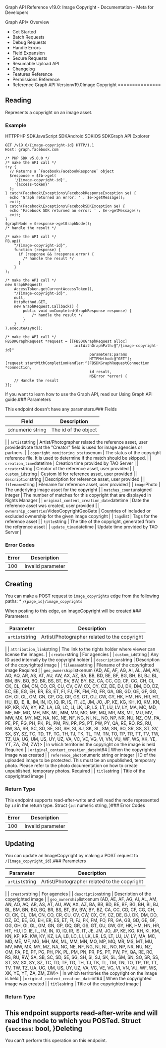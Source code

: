 
Graph API Reference v19.0: Image Copyright - Documentation - Meta for Developers











Graph API* Overview
* Get Started
* Batch Requests
* Debug Requests
* Handle Errors
* Field Expansion
* Secure Requests
* Resumable Upload API
* Changelog
* Features Reference
* Permissions Reference
* Reference
Graph API Versionv19.0Image Copyright
===============

Reading
-------

Represents a copyright on an image asset.


### Example

HTTPPHP SDKJavaScript SDKAndroid SDKiOS SDKGraph API Explorer
```
GET /v19.0/{image-copyright-id} HTTP/1.1
Host: graph.facebook.com
```

```
/* PHP SDK v5.0.0 */
/* make the API call */
try {
  // Returns a `Facebook\FacebookResponse` object
  $response = $fb->get(
    '/{image-copyright-id}',
    '{access-token}'
  );
} catch(Facebook\Exceptions\FacebookResponseException $e) {
  echo 'Graph returned an error: ' . $e->getMessage();
  exit;
} catch(Facebook\Exceptions\FacebookSDKException $e) {
  echo 'Facebook SDK returned an error: ' . $e->getMessage();
  exit;
}
$graphNode = $response->getGraphNode();
/* handle the result */
```

```
/* make the API call */
FB.api(
    "/{image-copyright-id}",
    function (response) {
      if (response && !response.error) {
        /* handle the result */
      }
    }
);
```

```
/* make the API call */
new GraphRequest(
    AccessToken.getCurrentAccessToken(),
    "/{image-copyright-id}",
    null,
    HttpMethod.GET,
    new GraphRequest.Callback() {
        public void onCompleted(GraphResponse response) {
            /* handle the result */
        }
    }
).executeAsync();
```

```
/* make the API call */
FBSDKGraphRequest *request = [[FBSDKGraphRequest alloc]
                               initWithGraphPath:@"/{image-copyright-id}"
                                      parameters:params
                                      HTTPMethod:@"GET"];
[request startWithCompletionHandler:^(FBSDKGraphRequestConnection *connection,
                                      id result,
                                      NSError *error) {
    // Handle the result
}];
```
If you want to learn how to use the Graph API, read our Using Graph API guide.### Parameters

This endpoint doesn't have any parameters.### Fields



| Field | Description |
| --- | --- |
| `id`numeric string | The id of the object
 |
| `artist`string | Artist/Photographer related the reference asset, user providedNote that the "Creator" field is used for image agencies or partners.
 |
| `copyright_monitoring_status`enum | The status of the copyright reference file. It is used to determine if the match should be skipped.
 |
| `creation_time`datetime | Creation time provided by TAO Server
 |
| `creator`string | Creator of the reference asset, user provided
 |
| `custom_id`string | Custom Id for reference asset, user provided
 |
| `description`string | Description for reference asset, user provided
 |
| `filename`string | Filename for reference asset, user provided
 |
| `image`Photo | The underlying image asset for the copyright
 |
| `matches_count`unsigned integer | The number of matches for this copyright that are displayed in Rights Manager
 |
| `original_content_creation_date`datetime | Date the reference asset was created, user provided
 |
| `ownership_countries`VideoCopyrightGeoGate | Countries of included or excluded ownership for the given image copyright
 |
| `tags`list<string> | Tags for the reference asset
 |
| `title`string | The title of the copyright, generated from the reference asset
 |
| `update_time`datetime | Update time provided by TAO Server
 |

### Error Codes



| Error | Description |
| --- | --- |
| 100 | Invalid parameter |

Creating
--------

You can make a POST request to `image_copyrights` edge from the following paths: * `/{page_id}/image_copyrights`

When posting to this edge, an ImageCopyright will be created.### Parameters



| Parameter | Description |
| --- | --- |
| `artist`string | Artist/Photographer related to the copyright
 |
| `attribution_link`string | The link to the rights holder where viewer can license the images.
 |
| `creator`string | For agencies
 |
| `custom_id`string | Any ID used internally by the copyright holder
 |
| `description`string | Description of the copyrighted image
 |
| `filename`string | Filename of the copyrighted image
Required |
| `geo_ownership`list<enum {AD, AE, AF, AG, AI, AL, AM, AN, AO, AQ, AR, AS, AT, AU, AW, AX, AZ, BA, BB, BD, BE, BF, BG, BH, BI, BJ, BL, BM, BN, BO, BQ, BR, BS, BT, BV, BW, BY, BZ, CA, CC, CD, CF, CG, CH, CI, CK, CL, CM, CN, CO, CR, CU, CV, CW, CX, CY, CZ, DE, DJ, DK, DM, DO, DZ, EC, EE, EG, EH, ER, ES, ET, FI, FJ, FK, FM, FO, FR, GA, GB, GD, GE, GF, GG, GH, GI, GL, GM, GN, GP, GQ, GR, GS, GT, GU, GW, GY, HK, HM, HN, HR, HT, HU, ID, IE, IL, IM, IN, IO, IQ, IR, IS, IT, JE, JM, JO, JP, KE, KG, KH, KI, KM, KN, KP, KR, KW, KY, KZ, LA, LB, LC, LI, LK, LR, LS, LT, LU, LV, LY, MA, MC, MD, ME, MF, MG, MH, MK, ML, MM, MN, MO, MP, MQ, MR, MS, MT, MU, MV, MW, MX, MY, MZ, NA, NC, NE, NF, NG, NI, NL, NO, NP, NR, NU, NZ, OM, PA, PE, PF, PG, PH, PK, PL, PM, PN, PR, PS, PT, PW, PY, QA, RE, RO, RS, RU, RW, SA, SB, SC, SD, SE, SG, SH, SI, SJ, SK, SL, SM, SN, SO, SR, SS, ST, SV, SX, SY, SZ, TC, TD, TF, TG, TH, TJ, TK, TL, TM, TN, TO, TP, TR, TT, TV, TW, TZ, UA, UG, UM, US, UY, UZ, VA, VC, VE, VG, VI, VN, VU, WF, WS, XK, YE, YT, ZA, ZM, ZW}> | In which territories the copyright on the image is held
Required |
| `original_content_creation_date`int64 | When the copyrighted image was created
 |
| `reference_photo`numeric string or integer | ID of the uploaded image to be protected. This must be an unpublished, temporary photo. Please refer to the photo documentation on how to create unpublished, temporary photos.
Required |
| `title`string | Title of the copyrighted image
 |

### Return Type

This endpoint supports read-after-write and will read the node represented by `id` in the return type. Struct {`id`: numeric string, }### Error Codes



| Error | Description |
| --- | --- |
| 100 | Invalid parameter |

Updating
--------

You can update an ImageCopyright by making a POST request to `/{image_copyright_id}`.### Parameters



| Parameter | Description |
| --- | --- |
| `artist`string | Artist/Photographer related to the copyright
 |
| `creator`string | For agencies
 |
| `description`string | Description of the copyrighted image
 |
| `geo_ownership`list<enum {AD, AE, AF, AG, AI, AL, AM, AN, AO, AQ, AR, AS, AT, AU, AW, AX, AZ, BA, BB, BD, BE, BF, BG, BH, BI, BJ, BL, BM, BN, BO, BQ, BR, BS, BT, BV, BW, BY, BZ, CA, CC, CD, CF, CG, CH, CI, CK, CL, CM, CN, CO, CR, CU, CV, CW, CX, CY, CZ, DE, DJ, DK, DM, DO, DZ, EC, EE, EG, EH, ER, ES, ET, FI, FJ, FK, FM, FO, FR, GA, GB, GD, GE, GF, GG, GH, GI, GL, GM, GN, GP, GQ, GR, GS, GT, GU, GW, GY, HK, HM, HN, HR, HT, HU, ID, IE, IL, IM, IN, IO, IQ, IR, IS, IT, JE, JM, JO, JP, KE, KG, KH, KI, KM, KN, KP, KR, KW, KY, KZ, LA, LB, LC, LI, LK, LR, LS, LT, LU, LV, LY, MA, MC, MD, ME, MF, MG, MH, MK, ML, MM, MN, MO, MP, MQ, MR, MS, MT, MU, MV, MW, MX, MY, MZ, NA, NC, NE, NF, NG, NI, NL, NO, NP, NR, NU, NZ, OM, PA, PE, PF, PG, PH, PK, PL, PM, PN, PR, PS, PT, PW, PY, QA, RE, RO, RS, RU, RW, SA, SB, SC, SD, SE, SG, SH, SI, SJ, SK, SL, SM, SN, SO, SR, SS, ST, SV, SX, SY, SZ, TC, TD, TF, TG, TH, TJ, TK, TL, TM, TN, TO, TP, TR, TT, TV, TW, TZ, UA, UG, UM, US, UY, UZ, VA, VC, VE, VG, VI, VN, VU, WF, WS, XK, YE, YT, ZA, ZM, ZW}> | In which territories the copyright on the image is held
 |
| `original_content_creation_date`int64 | When the copyrighted image was created
 |
| `title`string | Title of the copyrighted image
 |

### Return Type

This endpoint supports read-after-write and will read the node to which you POSTed. Struct {`success`: bool, }Deleting
--------

You can't perform this operation on this endpoint.
































